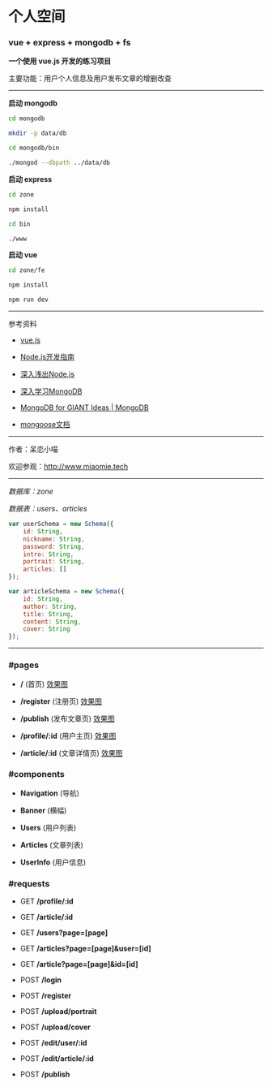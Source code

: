 # 个人空间 #

### vue + express + mongodb + fs ###

__一个使用 vue.js 开发的练习项目__

主要功能：用户个人信息及用户发布文章的增删改查

*****

__启动 mongodb__

```bash
cd mongodb

mkdir -p data/db

cd mongodb/bin

./mongod --dbpath ../data/db
```

__启动 express__

```bash
cd zone

npm install

cd bin

./www
```

__启动 vue__

```bash
cd zone/fe

npm install

npm run dev
```

*****

参考资料

+ [vue.js](http://cn.vuejs.org/)

+ [Node.js开发指南](https://github.com/sunmengyuan/book/blob/master/Node.js%E5%BC%80%E5%8F%91%E6%8C%87%E5%8D%97.pdf)

+ [深入浅出Node.js](https://github.com/sunmengyuan/book/blob/master/%E6%B7%B1%E5%85%A5%E6%B5%85%E5%87%BANode.js.pdf)

+ [深入学习MongoDB](https://github.com/sunmengyuan/book/blob/master/%E6%B7%B1%E5%85%A5%E5%AD%A6%E4%B9%A0MongoDB.pdf)

+ [MongoDB for GIANT Ideas | MongoDB](https://www.mongodb.com/)

+ [mongoose文档](http://www.nodeclass.com/api/mongoose.html)

*****

作者：呆恋小喵

欢迎参观：<http://www.miaomie.tech>

*****

_数据库：zone_

_数据表：users、articles_

```javascript
var userSchema = new Schema({
    id: String,
    nickname: String,
    password: String,
    intro: String,
    portrait: String,
    articles: []
});
```
```javascript
var articleSchema = new Schema({
    id: String,
    author: String,
    title: String,
    content: String,
    cover: String
});
```

*****

### #pages ###

+ __/__ (首页) [效果图]()

+ __/register__ (注册页) [效果图]()

+ __/publish__ (发布文章页) [效果图]()

+ __/profile/:id__ (用户主页) [效果图]()

+ __/article/:id__ (文章详情页) [效果图]()

### #components ###

+ __Navigation__ (导航)

+ __Banner__ (横幅)

+ __Users__ (用户列表)

+ __Articles__ (文章列表)

+ __UserInfo__ (用户信息)

### #requests ###

+ GET __/profile/:id__

+ GET __/article/:id__

+ GET __/users?page=[page]__

+ GET __/articles?page=[page]&user=[id]__

+ GET __/article?page=[page]&id=[id]__

+ POST __/login__

+ POST __/register__

+ POST __/upload/portrait__

+ POST __/upload/cover__

+ POST __/edit/user/:id__

+ POST __/edit/article/:id__

+ POST __/publish__